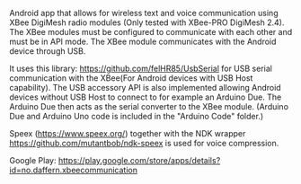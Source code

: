 Android app that allows for wireless text and voice communication using XBee DigiMesh radio modules (Only tested with XBee-PRO DigiMesh 2.4). The XBee modules must be configured to communicate with each other and must be in API mode. The XBee module communicates with the Android device through USB.

It uses this library: https://github.com/felHR85/UsbSerial for USB serial communication with the XBee(For Android devices with USB Host capability). The USB accessory API is also implemented allowing Android devices without USB Host to connect to for example an Arduino Due. The Arduino Due then acts as the serial converter to the XBee module. (Arduino Due and Arduino Uno code is included in the "Arduino Code" folder.)

Speex (https://www.speex.org/) together with the NDK wrapper https://github.com/mutantbob/ndk-speex is used for voice compression.

Google Play: https://play.google.com/store/apps/details?id=no.daffern.xbeecommunication
